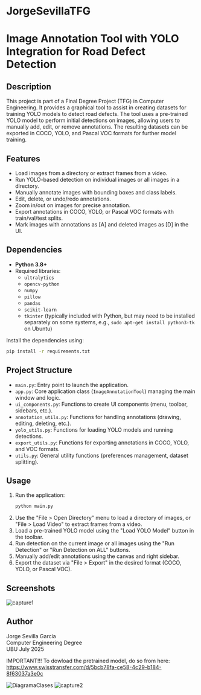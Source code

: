 # JorgeSevillaTFG

# Image Annotation Tool with YOLO Integration for Road Defect Detection

## Description
This project is part of a Final Degree Project (TFG) in Computer Engineering. It provides a graphical tool to assist in creating datasets for training YOLO models to detect road defects. The tool uses a pre-trained YOLO model to perform initial detections on images, allowing users to manually add, edit, or remove annotations. The resulting datasets can be exported in COCO, YOLO, and Pascal VOC formats for further model training.

## Features
- Load images from a directory or extract frames from a video.
- Run YOLO-based detection on individual images or all images in a directory.
- Manually annotate images with bounding boxes and class labels.
- Edit, delete, or undo/redo annotations.
- Zoom in/out on images for precise annotation.
- Export annotations in COCO, YOLO, or Pascal VOC formats with train/val/test splits.
- Mark images with annotations as [A] and deleted images as [D] in the UI.

## Dependencies
- **Python 3.8+**
- Required libraries:
  - `ultralytics`
  - `opencv-python`
  - `numpy`
  - `pillow`
  - `pandas`
  - `scikit-learn`
  - `tkinter` (typically included with Python, but may need to be installed separately on some systems, e.g., `sudo apt-get install python3-tk` on Ubuntu)

Install the dependencies using:
```bash
pip install -r requirements.txt
```

## Project Structure
- `main.py`: Entry point to launch the application.
- `app.py`: Core application class (`ImageAnnotationTool`) managing the main window and logic.
- `ui_components.py`: Functions to create UI components (menu, toolbar, sidebars, etc.).
- `annotation_utils.py`: Functions for handling annotations (drawing, editing, deleting, etc.).
- `yolo_utils.py`: Functions for loading YOLO models and running detections.
- `export_utils.py`: Functions for exporting annotations in COCO, YOLO, and VOC formats.
- `utils.py`: General utility functions (preferences management, dataset splitting).

## Usage
1. Run the application:
   ```bash
   python main.py
   ```
2. Use the "File > Open Directory" menu to load a directory of images, or "File > Load Video" to extract frames from a video.
3. Load a pre-trained YOLO model using the "Load YOLO Model" button in the toolbar.
4. Run detection on the current image or all images using the "Run Detection" or "Run Detection on ALL" buttons.
5. Manually add/edit annotations using the canvas and right sidebar.
6. Export the dataset via "File > Export" in the desired format (COCO, YOLO, or Pascal VOC).

## Screenshots

![capture1](https://github.com/user-attachments/assets/4e95c869-aca8-4424-bb07-6f8deeed87ab)


## Author
Jorge Sevilla Garcia  
Computer Engineering Degree  
UBU
July 2025

IMPORTANT!!!
To dowload the pretrained model, do so from here: https://www.swisstransfer.com/d/5bcb78fa-ce58-4c29-b184-8f63037a3e0c

![DiagramaClases](https://github.com/user-attachments/assets/c3acfe84-bbff-4f04-87bf-1c7945b89021)
![capture2](https://github.com/user-attachments/assets/1c7398b5-bf22-4218-aa20-7745b4908f1d)


